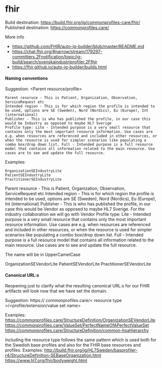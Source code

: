 # fhir
Build destination: https://build.fhir.org/ig/commonprofiles-care/fhir/
Published destination: https://commonprofiles.care/

More info
* https://github.com/FHIR/auto-ig-builder/blob/master/README.md
* https://chat.fhir.org/#narrow/stream/179297-committers.2Fnotification/topic/ig-build/search/svenskaindustriprofiler.2Ffhir
* https://fhir.github.io/auto-ig-builder/builds.html

#### Naming conventions

Suggestion:
<Parent resource/profile>

    Parent resoruce - This is Patient, Organization, Observation, ServiceRequest etc
    Intended region - This is for which region the profile is intended to be used, options are SE (Sweden), Nord (Nordics), Eu (Europe), Int (international)
    Publisher - This is who has published the profile, in our case this would be Industry as opposed to maybe HL7 Sverige
    Profile type: Lite - Intended purpose is a very small resource that contains only the most important resource information. Use cases are e.g. when resources are referenced and included in other resources, or when the resource is used for simpler scenarios like populating a combo box/drop down list. Full - Intended purpose is a full resource model that contains all information related to the main resource. Use cases are to see and update the full resource.

Examples:

    OrganizationSEIndustryLite
    PatientSEIndustryLite
    PractitionerSEIndustryLite


Parent resource - This is Patient, Organization, Observation, ServiceRequest etc
Intended region - This is for which region the profile is intended to be used, options are SE (Sweden), Nord (Nordics), Eu (Europe), Int (international)
Publisher - This is who has published the profile, in our case this would be Vendor as opposed to maybe HL7 Sverige. For the industry collaboration we will go with Vendor
Profile type: Lite - Intended purpose is a very small resource that contains only the most important resource information. Use cases are e.g. when resources are referenced and included in other resources, or when the resource is used for simpler scenarios like populating a combo box/drop down list. Full - Intended purpose is a full resource model that contains all information related to the main resource. Use cases are to see and update the full resource.

The name will be in UpperCamelCase

OrganizationSEVendorLite
PatientSEVendorLite
PractitionerSEVendorLite


#### Canonical URL:s
Reopening just to clarify what the resulting canonical URL:s for our FHIR artifacts will look now that we have set the domain.

Suggestion:
https:// commonprofiles.care/< resource type >/<profile/extension/value set name>

Examples:
https://commonprofiles.care/StructureDefinition/OrganizationSEVendorLite
https://commonprofiles.care/ValueSet/PerfectNameOfAPerfectValueSet
https://commonprofiles.care/StructureDefinition/common-hsaHierarchy

Including the resource type follows the same pattern which is used both for the Swedish base profiles and also for the FHIR base resources and profiles. Examples:
http://build.fhir.org/ig/HL7Sweden/basprofiler-r4/StructureDefinition-SEBaseOrganization.html
https://www.hl7.org/fhir/bodyweight.html
